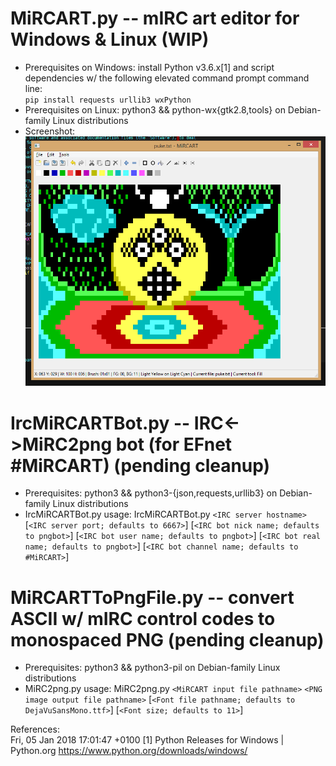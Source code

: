 # MiRCART.py -- mIRC art editor for Windows & Linux (WIP)
* Prerequisites on Windows: install Python v3.6.x[1] and script dependencies w/ the following elevated command prompt command line:  
  `pip install requests urllib3 wxPython`
* Prerequisites on Linux: python3 && python-wx{gtk2.8,tools} on Debian-family Linux distributions
* Screenshot:  
![Screenshot](https://github.com/lalbornoz/MiRCARTools/raw/master/MiRCART.png "Screenshot")

# IrcMiRCARTBot.py -- IRC<->MiRC2png bot (for EFnet #MiRCART) (pending cleanup)
* Prerequisites: python3 && python3-{json,requests,urllib3} on Debian-family Linux distributions
* IrcMiRCARTBot.py usage: IrcMiRCARTBot.py `<IRC server hostname>` [`<IRC server port; defaults to 6667>`] [`<IRC bot nick name; defaults to pngbot>`] [`<IRC bot user name; defaults to pngbot>`] [`<IRC bot real name; defaults to pngbot>`] [`<IRC bot channel name; defaults to #MiRCART>`]

# MiRCARTToPngFile.py -- convert ASCII w/ mIRC control codes to monospaced PNG (pending cleanup)
* Prerequisites: python3 && python3-pil on Debian-family Linux distributions
* MiRC2png.py usage: MiRC2png.py `<MiRCART input file pathname>` `<PNG image output file pathname>` [`<Font file pathname; defaults to DejaVuSansMono.ttf>`] [`<Font size; defaults to 11>`]

References:  
Fri, 05 Jan 2018 17:01:47 +0100 [1] Python Releases for Windows | Python.org <https://www.python.org/downloads/windows/>
